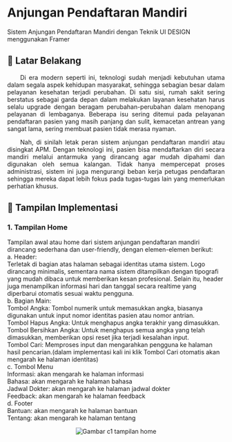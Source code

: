 # Anjungan Pendaftaran Mandiri

Sistem Anjungan Pendaftaran Mandiri dengan Teknik UI DESIGN menggunakan Framer 

## 🚀 Latar Belakang

<p style="text-align: justify; text-indent: 30px;">
  Di era modern seperti ini, teknologi sudah menjadi kebutuhan utama dalam segala aspek kehidupan masyarakat, sehingga sebagian besar dalam pelayanan kesehatan terjadi perubahan. Di satu sisi, rumah sakit sering berstatus sebagai garda depan dalam melakukan layanan kesehatan harus selalu upgrade dengan beragam perubahan-perubahan dalam menopang pelayanan di lembaganya. Beberapa isu sering ditemui pada pelayanan pendaftaran pasien yang masih panjang dan sulit, kemacetan antrean yang sangat lama, sering membuat pasien tidak merasa nyaman.
</p>

<p style="text-align: justify; text-indent: 30px;">
  Nah, di sinilah letak peran sistem anjungan pendaftaran mandiri atau disingkat APM. Dengan teknologi ini, pasien bisa mendaftarkan diri secara mandiri melalui antarmuka yang dirancang agar mudah dipahami dan digunakan oleh semua kalangan. Tidak hanya mempercepat proses administrasi, sistem ini juga mengurangi beban kerja petugas pendaftaran sehingga mereka dapat lebih fokus pada tugas-tugas lain yang memerlukan perhatian khusus.
</p>

<!-- <div align="center">
  <img src="https://user-images.githubusercontent.com/95717485/225231893-e59de44d-0d3e-4e79-971b-a4d494565a74.png" alt="Dicoding AWS">
</div> -->

## 🚀 Tampilan Implementasi

### 1. Tampilan Home
Tampilan awal atau home dari sistem anjungan pendaftaran mandiri dirancang sederhana dan user-friendly, dengan elemen-elemen berikut:<br>
a. Header:<br>
Terletak di bagian atas halaman sebagai identitas utama sistem. Logo dirancang minimalis, sementara nama sistem ditampilkan dengan tipografi yang mudah dibaca untuk memberikan kesan profesional. Selain itu, header juga menampilkan informasi hari dan tanggal secara realtime yang diperbarui otomatis sesuai waktu pengguna.<br>
b. Bagian Main:<br>
Tombol Angka: Tombol numerik untuk memasukkan angka, biasanya digunakan untuk input nomor identitas pasien atau nomor antrian.<br>
Tombol Hapus Angka: Untuk menghapus angka terakhir yang dimasukkan.<br>
Tombol Bersihkan Angka: Untuk menghapus semua angka yang telah dimasukkan, memberikan opsi reset jika terjadi kesalahan input.<br>
Tombol Cari: Memproses input dan mengarahkan pengguna ke halaman hasil pencarian.(dalam implementasi kali ini klik Tombol Cari otomatis akan mengarah ke halaman identitas)<br>
c. Tombol Menu<br>
Informasi: akan mengarah ke halaman informasi<br>
Bahasa: akan mengarah ke halaman bahasa<br>
Jadwal Dokter: akan mengarah ke halaman jadwal dokter<br>
Feedback: akan mengarah ke halaman feedback<br>
d. Footer<br>
Bantuan: akan mengarah ke halaman bantuan<br>
Tentang: akan mengarah ke halaman tentang<br>
<div align="center">
  <img src="https://github.com/user-attachments/assets/99e93081-a209-48ac-8cf7-b00aa7dfc3c0" alt="Gambar c1 tampilan home">
</div>
